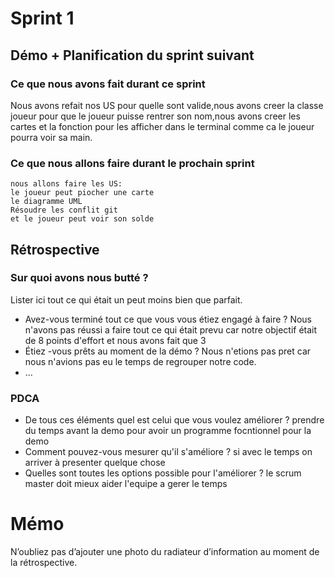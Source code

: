 # Sprint 1

## Démo + Planification du sprint suivant

### Ce que nous avons fait durant ce sprint
Nous avons refait nos US pour quelle sont valide,nous avons creer la classe joueur pour que le joueur puisse rentrer son nom,nous avons creer les cartes et la fonction pour les afficher dans le terminal comme ca le joueur pourra voir sa main.

### Ce que nous allons faire durant le prochain sprint
    nous allons faire les US:
    le joueur peut piocher une carte
    le diagramme UML
    Résoudre les conflit git
    et le joueur peut voir son solde
## Rétrospective

### Sur quoi avons nous butté ?
Lister ici tout ce qui était un peut moins bien que parfait.
* Avez-vous terminé tout ce que vous vous étiez engagé à faire ?
Nous n'avons pas réussi a faire tout ce qui était prevu car notre objectif était de 8 points d'effort et nous avons fait que 3  
* Étiez -vous prêts au moment de la démo ?
Nous n'etions pas pret car nous n'avions pas eu le temps de regrouper notre code.
* ...

### PDCA
* De tous ces éléments quel est celui que vous voulez améliorer ?
prendre du temps avant la demo pour avoir un programme focntionnel pour la demo
* Comment pouvez-vous mesurer qu'il s'améliore ?
si avec le temps on arriver à presenter quelque chose
* Quelles sont toutes les options possible pour l'améliorer ?
le scrum master doit mieux aider l'equipe a gerer le temps


# Mémo
N’oubliez pas d’ajouter une photo du radiateur d’information au moment de la rétrospective.
